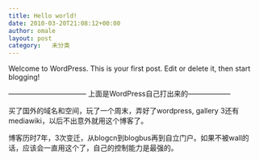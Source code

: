 ```yaml
---
title: Hello world!
date: 2010-03-20T21:08:12+00:00
author: omale
layout: post
category:   未分类  
---
```

Welcome to WordPress. This is your first post. Edit or delete it, then start blogging!

&#8212;&#8212;&#8212;&#8212;&#8212;&#8212;&#8212;&#8212;&#8212;&#8212;&#8212; 上面是WordPress自己打出来的&#8212;&#8212;&#8212;&#8212;&#8212;&#8212;

买了国外的域名和空间，玩了一个周末，弄好了wordpress, gallery 3还有mediawiki，以后不出意外就用这个博客了。

博客历时7年，3次变迁，从blogcn到blogbus再到自立门户。如果不被wall的话，应该会一直用这个了，自己的控制能力是最强的。
